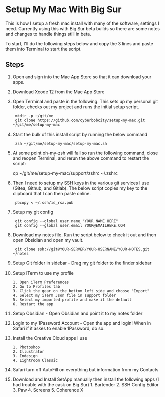 # Setup My Mac With Big Sur
This is how I setup a fresh mac install with many of the software, settings I need. Currently using this with Big Sur beta builds so there are some notes and changes to handle things still in beta.

To start, I'll do the following steps below and copy the 3 lines and paste them into Terminal to start the script.

## Steps

1. Open and sign into the Mac App Store so that it can download your apps.

2. Download Xcode 12 from the Mac App Store

3. Open Terminal and paste in the following. This sets up my personal git folder, checks out my project and runs the initial setup script.

        mkdir -p ~/git/me
        git clone https://github.com/cyberbobcity/setup-my-mac.git ~/git/me/setup-my-mac

4. Start the bulk of this install script by running the below command

        zsh ~/git/me/setup-my-mac/setup-my-mac.sh

5. At some point oh-my-zsh will fail so run the following command, close and reopen Terminal, and rerun the above command to restart the script:

	cp ~/git/me/setup-my-mac/support/zshrc ~/.zshrc

6. Then I need to setup my SSH keys in the various git services I use (Gitea, Github, and Gitlab). The below script copies my key to the clipboard that I can then paste online.

        pbcopy < ~/.ssh/id_rsa.pub

7. Setup my git config

        git config --global user.name "YOUR NAME HERE"
        git config --global user.email YOUR@EMAILHERE.COM

8. Download my notes file. Run the script below to check it out and then open Obsidian and open my vault.

        git clone ssh://git@YOUR-SERVER/YOUR-USERNAME/YOUR-NOTES.git ~/notes

9. Setup Git folder in sidebar - Drag my git folder to the finder sidebar

10. Setup iTerm to use my profile

        1. Open iTerm Preferences
        2. Go to Profiles tab
        3. Click the gear on the bottom left side and choose "Import"
        4. Select my iTerm Json file in support folder
        5. Select my imported profile and make it the default
        6. Restart the app

11. Setup Obsidian - Open Obsidian and point it to my notes folder

12. Login to my 1Password Account - Open the app and login! When in Safari if it askes to enable 1Password, do so.

13. Install the Creative Cloud apps I use

        1. Photoshop
        2. Illustrator
        3. Indesign
        4. Lightroom Classic

14. Safari turn off AutoFill on everything but information from my Contacts

15. Download and Install SetApp manually then install the following apps (I had trouble with the cask on Big Sur)
        1. Bartender
        2. SSH Config Editor
        3. Paw
        4. Screens
        5. Coherence X